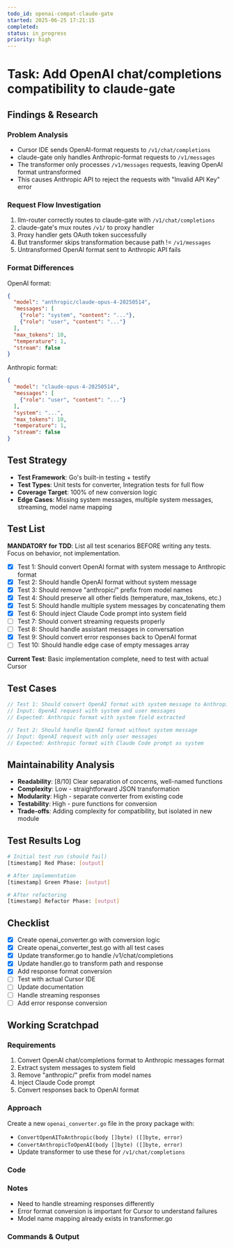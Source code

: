 ```yaml
---
todo_id: openai-compat-claude-gate
started: 2025-06-25 17:21:15
completed:
status: in_progress
priority: high
---
```


# Task: Add OpenAI chat/completions compatibility to claude-gate

## Findings & Research

### Problem Analysis
- Cursor IDE sends OpenAI-format requests to `/v1/chat/completions`
- claude-gate only handles Anthropic-format requests to `/v1/messages`
- The transformer only processes `/v1/messages` requests, leaving OpenAI format untransformed
- This causes Anthropic API to reject the requests with "Invalid API Key" error

### Request Flow Investigation
1. llm-router correctly routes to claude-gate with `/v1/chat/completions`
2. claude-gate's mux routes `/v1/` to proxy handler
3. Proxy handler gets OAuth token successfully
4. But transformer skips transformation because path != `/v1/messages`
5. Untransformed OpenAI format sent to Anthropic API fails

### Format Differences
OpenAI format:
```json
{
  "model": "anthropic/claude-opus-4-20250514",
  "messages": [
    {"role": "system", "content": "..."},
    {"role": "user", "content": "..."}
  ],
  "max_tokens": 10,
  "temperature": 1,
  "stream": false
}
```

Anthropic format:
```json
{
  "model": "claude-opus-4-20250514",
  "messages": [
    {"role": "user", "content": "..."}
  ],
  "system": "...",
  "max_tokens": 10,
  "temperature": 1,
  "stream": false
}
```

## Test Strategy

- **Test Framework**: Go's built-in testing + testify
- **Test Types**: Unit tests for converter, Integration tests for full flow
- **Coverage Target**: 100% of new conversion logic
- **Edge Cases**: Missing system messages, multiple system messages, streaming, model name mapping

## Test List

**MANDATORY for TDD**: List all test scenarios BEFORE writing any tests. Focus on behavior, not implementation.

- [x] Test 1: Should convert OpenAI format with system message to Anthropic format
- [x] Test 2: Should handle OpenAI format without system message
- [x] Test 3: Should remove "anthropic/" prefix from model names
- [x] Test 4: Should preserve all other fields (temperature, max_tokens, etc.)
- [x] Test 5: Should handle multiple system messages by concatenating them
- [x] Test 6: Should inject Claude Code prompt into system field
- [ ] Test 7: Should convert streaming requests properly
- [ ] Test 8: Should handle assistant messages in conversation
- [x] Test 9: Should convert error responses back to OpenAI format
- [ ] Test 10: Should handle edge case of empty messages array

**Current Test**: Basic implementation complete, need to test with actual Cursor

## Test Cases

```go
// Test 1: Should convert OpenAI format with system message to Anthropic format
// Input: OpenAI request with system and user messages
// Expected: Anthropic format with system field extracted

// Test 2: Should handle OpenAI format without system message
// Input: OpenAI request with only user messages
// Expected: Anthropic format with Claude Code prompt as system
```

## Maintainability Analysis

- **Readability**: [8/10] Clear separation of concerns, well-named functions
- **Complexity**: Low - straightforward JSON transformation
- **Modularity**: High - separate converter from existing code
- **Testability**: High - pure functions for conversion
- **Trade-offs**: Adding complexity for compatibility, but isolated in new module

## Test Results Log

```bash
# Initial test run (should fail)
[timestamp] Red Phase: [output]

# After implementation
[timestamp] Green Phase: [output]

# After refactoring
[timestamp] Refactor Phase: [output]
```

## Checklist

- [x] Create openai_converter.go with conversion logic
- [x] Create openai_converter_test.go with all test cases
- [x] Update transformer.go to handle /v1/chat/completions
- [x] Update handler.go to transform path and response
- [x] Add response format conversion
- [ ] Test with actual Cursor IDE
- [ ] Update documentation
- [ ] Handle streaming responses
- [ ] Add error response conversion

## Working Scratchpad

### Requirements
1. Convert OpenAI chat/completions format to Anthropic messages format
2. Extract system messages to system field
3. Remove "anthropic/" prefix from model names
4. Inject Claude Code prompt
5. Convert responses back to OpenAI format

### Approach
Create a new `openai_converter.go` file in the proxy package with:
- `ConvertOpenAIToAnthropic(body []byte) ([]byte, error)`
- `ConvertAnthropicToOpenAI(body []byte) ([]byte, error)`
- Update transformer to use these for `/v1/chat/completions`

### Code

### Notes
- Need to handle streaming responses differently
- Error format conversion is important for Cursor to understand failures
- Model name mapping already exists in transformer.go

### Commands & Output

```bash

```
